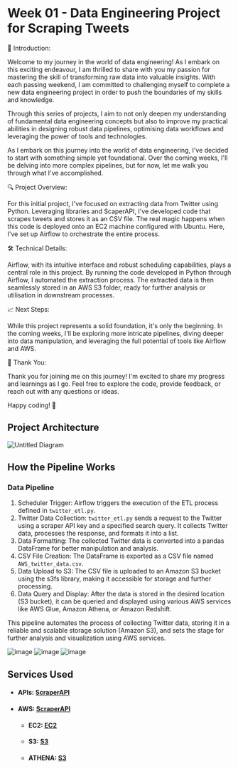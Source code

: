# Week 01 - Data Engineering Project for Scraping Tweets

🚀 Introduction:

Welcome to my journey in the world of data engineering! As I embark on this exciting endeavour, I am thrilled to share with you my passion for mastering the skill of transforming raw data into valuable insights. With each passing weekend, I am committed to challenging myself to complete a new data engineering project in order to push the boundaries of my skills and knowledge.

Through this series of projects, I aim to not only deepen my understanding of fundamental data engineering concepts but also to improve my practical abilities in designing robust data pipelines, optimising data workflows and leveraging the power of tools and technologies.

As I embark on this journey into the world of data engineering, I've decided to start with something simple yet foundational. Over the coming weeks, I'll be delving into more complex pipelines, but for now, let me walk you through what I've accomplished.

🔍 Project Overview:

For this initial project, I've focused on extracting data from Twitter using Python. Leveraging libraries and ScaperAPI, I've developed code that scrapes tweets and stores it as an CSV file. The real magic happens when this code is deployed onto an EC2 machine configured with Ubuntu. Here, I've set up Airflow to orchestrate the entire process. 

🛠️ Technical Details:

Airflow, with its intuitive interface and robust scheduling capabilities, plays a central role in this project. By running the code developed in Python through Airflow, I automated the extraction process. The extracted data is then seamlessly stored in an AWS S3 folder, ready for further analysis or utilisation in downstream processes.

📈 Next Steps:

While this project represents a solid foundation, it's only the beginning. In the coming weeks, I'll be exploring more intricate pipelines, diving deeper into data manipulation, and leveraging the full potential of tools like Airflow and AWS.

🙏 Thank You:

Thank you for joining me on this journey! I'm excited to share my progress and learnings as I go. Feel free to explore the code, provide feedback, or reach out with any questions or ideas.

Happy coding! 🌟

## Project Architecture
![Untitled Diagram](https://github.com/andreisacal/W01-DE-Twtitter-Scraping/assets/166915179/3ae79e0f-50cb-464c-b246-51187d070f49)

## How the Pipeline Works

### Data Pipeline

1. Scheduler Trigger: Airflow triggers the execution of the ETL process defined in `twitter_etl.py`.
2. Twitter Data Collection: `twitter_etl.py` sends a request to the Twitter using a scraper API key and a specified search query. It collects Twitter data, processes the response, and formats it into a list.
3. Data Formatting: The collected Twitter data is converted into a pandas DataFrame for better manipulation and analysis.
4. CSV File Creation: The DataFrame is exported as a CSV file named `AWS_twitter_data.csv`.
5. Data Upload to S3: The CSV file is uploaded to an Amazon S3 bucket using the s3fs library, making it accessible for storage and further processing.
6. Data Query and Display: After the data is stored in the desired location (S3 bucket), it can be queried and displayed using various AWS services like AWS Glue, Amazon Athena, or Amazon Redshift.

This pipeline automates the process of collecting Twitter data, storing it in a reliable and scalable storage solution (Amazon S3), and sets the stage for further analysis and visualization using AWS services.

![image](https://github.com/andreisacal/W01-DE-Twtitter-Scraping/assets/166915179/b6d60442-0241-4ba5-afa8-84bc937b658c)
![image](https://github.com/andreisacal/W01-DE-Twtitter-Scraping/assets/166915179/57ad291b-cd9c-4ff5-a1d7-1289fc57b567)
![image](https://github.com/andreisacal/W01-DE-Twtitter-Scraping/assets/166915179/68de744a-0268-449d-9bf9-4f35c0754c6b)

## Services Used

- #### APIs: [ScraperAPI](https://www.scraperapi.com/)
- #### AWS: [ScraperAPI](https://www.scraperapi.com/)
  - #### EC2: [EC2](https://aws.amazon.com/ec2/)
  - #### S3: [S3](https://aws.amazon.com/s3/)
  - #### ATHENA: [S3](https://aws.amazon.com/athena/)
